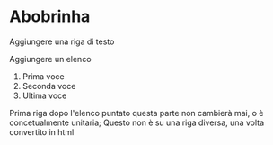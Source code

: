 # Abobrinha

Aggiungere una riga di testo

Aggiungere un elenco

1. Prima voce
2. Seconda voce
3. Ultima voce

Prima riga dopo l'elenco puntato questa parte non cambierà mai, o è concetualmente unitaria; 
Questo non è su una riga diversa, una volta convertito in html
